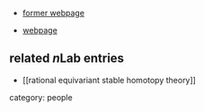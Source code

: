 
* [former webpage](http://maths.dept.shef.ac.uk/maths/staff_info_447.html)

* [webpage](http://people.epfl.ch/magdalena.kedziorek)

## related $n$Lab entries

* [[rational equivariant stable homotopy theory]]

category: people